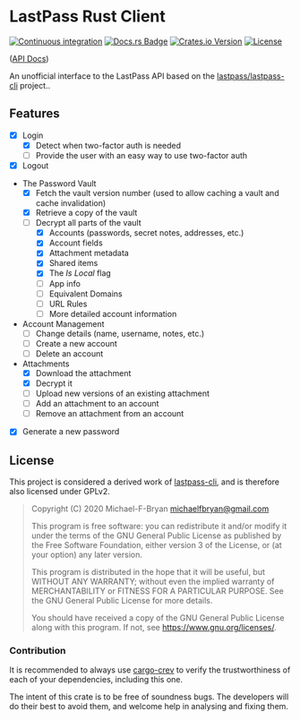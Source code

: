 # LastPass Rust Client

[![Continuous integration](https://github.com/Michael-F-Bryan/lastpass/workflows/Continuous%20integration/badge.svg?branch=master)](https://github.com/Michael-F-Bryan/lastpass/actions)
[![Docs.rs Badge](https://docs.rs/lastpass/badge.svg)](https://docs.rs/lastpass)
[![Crates.io Version](https://img.shields.io/crates/v/lastpass)](https://crates.io/crates/lastpass)
[![License](https://img.shields.io/crates/l/lastpass)](LICENSE.md)

([API Docs])

An unofficial interface to the LastPass API based on the
[lastpass/lastpass-cli][upstream] project..

## Features

- [x] Login
  - [x] Detect when two-factor auth is needed
  - [ ] Provide the user with an easy way to use two-factor auth
- [x] Logout

- The Password Vault
  - [x] Fetch the vault version number (used to allow caching a vault and
        cache invalidation)
  - [x] Retrieve a copy of the vault
  - [ ] Decrypt all parts of the vault
    - [x] Accounts (passwords, secret notes, addresses, etc.)
    - [x] Account fields
    - [x] Attachment metadata
    - [x] Shared items
    - [x] The *Is Local* flag
    - [ ] App info
    - [ ] Equivalent Domains
    - [ ] URL Rules
    - [ ] More detailed account information

- Account Management
  - [ ] Change details (name, username, notes, etc.)
  - [ ] Create a new account
  - [ ] Delete an account

- Attachments
    - [x] Download the attachment
    - [x] Decrypt it
    - [ ] Upload new versions of an existing attachment
    - [ ] Add an attachment to an account
    - [ ] Remove an attachment from an account

- [x] Generate a new password

## License

This project is considered a derived work of [lastpass-cli][upstream], and is
therefore also licensed under GPLv2.

> Copyright (C) 2020  Michael-F-Bryan <michaelfbryan@gmail.com>
>
> This program is free software: you can redistribute it and/or modify
> it under the terms of the GNU General Public License as published by
> the Free Software Foundation, either version 3 of the License, or
> (at your option) any later version.
>
> This program is distributed in the hope that it will be useful,
> but WITHOUT ANY WARRANTY; without even the implied warranty of
> MERCHANTABILITY or FITNESS FOR A PARTICULAR PURPOSE.  See the
> GNU General Public License for more details.
>
> You should have received a copy of the GNU General Public License
> along with this program.  If not, see <https://www.gnu.org/licenses/>.

### Contribution

It is recommended to always use [cargo-crev][crev] to verify the
trustworthiness of each of your dependencies, including this one.

The intent of this crate is to be free of soundness bugs. The developers will
do their best to avoid them, and welcome help in analysing and fixing them.

[API Docs]: https://michael-f-bryan.github.io/lastpass
[crev]: https://github.com/crev-dev/cargo-crev
[upstream]: https://github.com/lastpass/lastpass-cli
